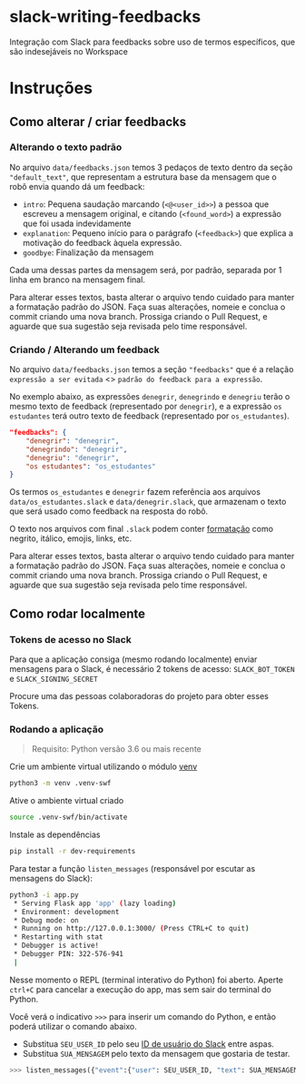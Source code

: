 # slack-writing-feedbacks

Integração com Slack para feedbacks sobre uso de termos específicos, que são indesejáveis no Workspace

# Instruções

## Como alterar / criar feedbacks

### Alterando o texto padrão

No arquivo `data/feedbacks.json` temos 3 pedaços de texto dentro da seção `"default_text"`, que representam a estrutura base da mensagem que o robô envia quando dá um feedback:
- `intro`: Pequena saudação marcando (`<@<user_id>>`) a pessoa que escreveu a mensagem original, e citando (`<found_word>`) a expressão que foi usada indevidamente
- `explanation`: Pequeno início para o parágrafo (`<feedback>`) que explica a motivação do feedback àquela expressão.
- `goodbye`: Finalização da mensagem

Cada uma dessas partes da mensagem será, por padrão, separada por 1 linha em branco na mensagem final.

Para alterar esses textos, basta alterar o arquivo tendo cuidado para manter a formatação padrão do JSON. Faça suas alterações, nomeie e conclua o commit criando uma nova branch. Prossiga criando o Pull Request, e aguarde que sua sugestão seja revisada pelo time responsável.

### Criando / Alterando um feedback

No arquivo `data/feedbacks.json` temos a seção `"feedbacks"` que é a relação `expressão a ser evitada` <> `padrão do feedback para a expressão`.

No exemplo abaixo, as expressões `denegrir`, `denegrindo` e `denegriu` terão o mesmo texto de feedback (representado por `denegrir`), e a expressão `os estudantes` terá outro texto de feedback (representado por `os_estudantes`).

```json
"feedbacks": {
    "denegrir": "denegrir",
    "denegrindo": "denegrir",
    "denegriu": "denegrir",
    "os estudantes": "os_estudantes"
}
```

Os termos `os_estudantes` e `denegrir` fazem referência aos arquivos `data/os_estudantes.slack` e `data/denegrir.slack`, que armazenam o texto que será usado como feedback na resposta do robô.

O texto nos arquivos com final `.slack` podem conter [formatação](https://api.slack.com/reference/surfaces/formatting) como negrito, itálico, emojis, links, etc.

Para alterar esses textos, basta alterar o arquivo tendo cuidado para manter a formatação padrão do JSON. Faça suas alterações, nomeie e conclua o commit criando uma nova branch. Prossiga criando o Pull Request, e aguarde que sua sugestão seja revisada pelo time responsável.

## Como rodar localmente

### Tokens de acesso no Slack

Para que a aplicação consiga (mesmo rodando localmente) enviar mensagens para o Slack, é necessário 2 tokens de acesso: `SLACK_BOT_TOKEN` e `SLACK_SIGNING_SECRET`

Procure uma das pessoas colaboradoras do projeto para obter esses Tokens.

### Rodando a aplicação
> Requisito: Python versão 3.6 ou mais recente

Crie um ambiente virtual utilizando o módulo [venv](https://docs.python.org/pt-br/3/library/venv.html)

```bash
python3 -m venv .venv-swf
```

Ative o ambiente virtual criado

```bash
source .venv-swf/bin/activate
```

Instale as dependências

```bash
pip install -r dev-requirements
```

Para testar a função `listen_messages` (responsável por escutar as mensagens do Slack):

```bash
python3 -i app.py
 * Serving Flask app 'app' (lazy loading)
 * Environment: development
 * Debug mode: on
 * Running on http://127.0.0.1:3000/ (Press CTRL+C to quit)
 * Restarting with stat
 * Debugger is active!
 * Debugger PIN: 322-576-941
 |
```

Nesse momento o REPL (terminal interativo do Python) foi aberto. Aperte `ctrl+C` para cancelar a execução do app, mas sem sair do terminal do Python.

Você verá o indicativo `>>>` para inserir um comando do Python, e então poderá utilizar o comando abaixo. 
- Substitua `SEU_USER_ID` pelo seu [ID de usuário do Slack](https://www.workast.com/help/articles/61000165203/) entre aspas. 
- Substitua `SUA_MENSAGEM` pelo texto da mensagem que gostaria de testar.

```python
>>> listen_messages({"event":{"user": SEU_USER_ID, "text": SUA_MENSAGEM}})
```


